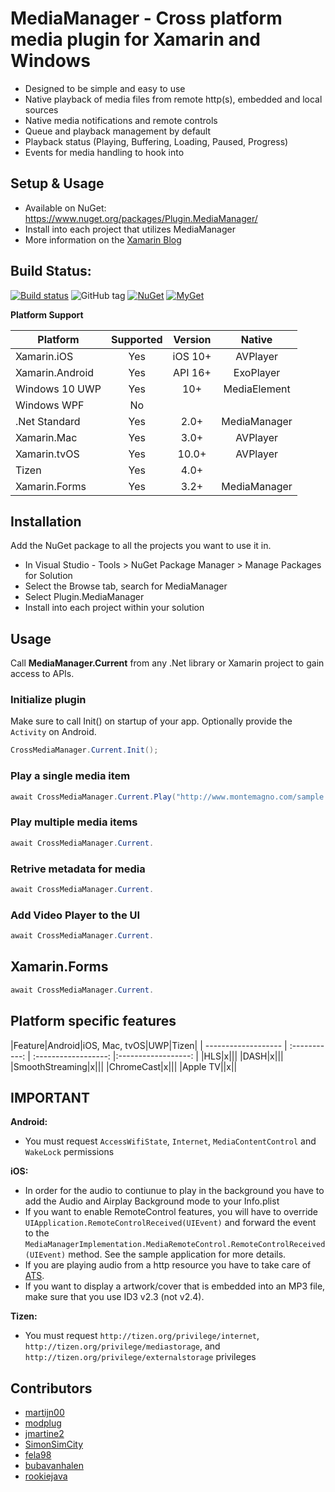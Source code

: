 # MediaManager - Cross platform media plugin for Xamarin and Windows
* Designed to be simple and easy to use
* Native playback of media files from remote http(s), embedded and local sources
* Native media notifications and remote controls
* Queue and playback management by default
* Playback status (Playing, Buffering, Loading, Paused, Progress)
* Events for media handling to hook into

## Setup & Usage
* Available on NuGet: https://www.nuget.org/packages/Plugin.MediaManager/
* Install into each project that utilizes MediaManager
* More information on the [Xamarin Blog](https://blog.xamarin.com/play-audio-and-video-with-the-mediamanager-plugin-for-xamarin/ )

## Build Status: 
[![Build status](https://ci.appveyor.com/api/projects/status/c9c6recwcu7k0s15?svg=true)](https://ci.appveyor.com/project/martijn00/xamarinmediamanager)
![GitHub tag](https://img.shields.io/github/tag/martijn00/XamarinMediaManager.svg)
[![NuGet](https://img.shields.io/nuget/v/Plugin.MediaManager.svg?label=NuGet)](https://www.nuget.org/packages/Plugin.MediaManager/)
[![MyGet](https://img.shields.io/myget/martijn00/v/Plugin.MediaManager.svg)](https://www.myget.org/F/martijn00/api/v3/index.json)

**Platform Support**

|Platform|Supported|Version|Native|
| ------------------- | :-----------: | :------------------: |:------------------: |
|Xamarin.iOS|Yes|iOS 10+|AVPlayer|
|Xamarin.Android|Yes|API 16+|ExoPlayer|
|Windows 10 UWP|Yes|10+|MediaElement|
|Windows WPF|No|
|.Net Standard|Yes|2.0+|MediaManager|
|Xamarin.Mac|Yes|3.0+|AVPlayer|
|Xamarin.tvOS|Yes|10.0+|AVPlayer|
|Tizen|Yes|4.0+|
|Xamarin.Forms|Yes|3.2+|MediaManager|

## Installation

Add the NuGet package to all the projects you want to use it in.

* In Visual Studio - Tools > NuGet Package Manager > Manage Packages for Solution
* Select the Browse tab, search for MediaManager
* Select Plugin.MediaManager
* Install into each project within your solution

## Usage

Call **MediaManager.Current** from any .Net library or Xamarin project to gain access to APIs.

### Initialize plugin

Make sure to call Init() on startup of your app. Optionally provide the `Activity` on Android.

```csharp
CrossMediaManager.Current.Init();
```

### Play a single media item

```csharp
await CrossMediaManager.Current.Play("http://www.montemagno.com/sample.mp3");
```

### Play multiple media items

```csharp
await CrossMediaManager.Current.
```

### Retrive metadata for media

```csharp
await CrossMediaManager.Current.
```

### Add Video Player to the UI

```csharp
await CrossMediaManager.Current.
```

## Xamarin.Forms

```csharp
await CrossMediaManager.Current.
```
## Platform specific features

|Feature|Android|iOS, Mac, tvOS|UWP|Tizen|
| ------------------- | :-----------: | :------------------: |:------------------: |
|HLS|x|||
|DASH|x|||
|SmoothStreaming|x|||
|ChromeCast|x|||
|Apple TV||x||

## **IMPORTANT**
**Android:**

* You must request `AccessWifiState`, `Internet`, `MediaContentControl` and `WakeLock` permissions

**iOS:**

* In order for the audio to contiunue to play in the background you have to add the Audio and Airplay Background mode to your Info.plist
* If you want to enable RemoteControl features, you will have to override `UIApplication.RemoteControlReceived(UIEvent)` and forward the event to the `MediaManagerImplementation.MediaRemoteControl.RemoteControlReceived(UIEvent)` method. See the sample application for more details.
* If you are playing audio from a http resource you have to take care of [ATS](https://developer.xamarin.com/guides/ios/platform_features/introduction_to_ios9/ats/).
* If you want to display a artwork/cover that is embedded into an MP3 file, make sure that you use ID3 v2.3 (not v2.4).

**Tizen:**

* You must request `http://tizen.org/privilege/internet`, `http://tizen.org/privilege/mediastorage`, and `http://tizen.org/privilege/externalstorage` privileges

## Contributors
* [martijn00](https://github.com/martijn00)
* [modplug](https://github.com/modplug)
* [jmartine2](https://github.com/jmartine2)
* [SimonSimCity](https://github.com/SimonSimCity)
* [fela98](https://github.com/fela98)
* [bubavanhalen](https://github.com/bubavanhalen)
* [rookiejava](https://github.com/rookiejava)
